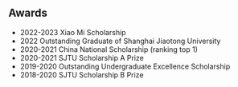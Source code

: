 ## Awards

<ul style="margin:0 0 5px;">
  <li><autocolor>2022-2023 Xiao Mi Scholarship</autocolor></li> 
  <li><autocolor>2022 Outstanding Graduate of Shanghai Jiaotong University</autocolor></li>
  <li><autocolor>2020-2021 China National Scholarship (ranking top 1)</autocolor></li>
  <li><autocolor>2020-2021 SJTU Scholarship A Prize</autocolor></li>
  <li><autocolor>2019-2020 Outstanding Undergraduate Excellence Scholarship</autocolor></li>
  <li><autocolor>2018-2020 SJTU Scholarship B Prize</autocolor></li>
</ul>

